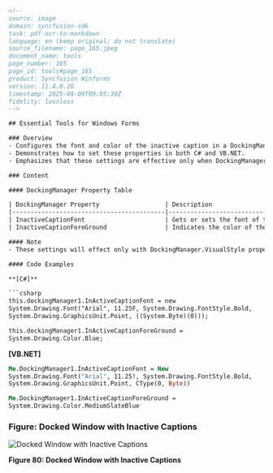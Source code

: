 ```html
<!-- 
source: image
domain: syncfusion-sdk
task: pdf-ocr-to-markdown
language: en (keep original; do not translate)
source_filename: page_165.jpeg
document_name: tools
page_number: 165
page_id: tools#page_165
product: Syncfusion Winforms
version: 11.4.0.26
timestamp: 2025-08-09T09:05:39Z
fidelity: lossless
-->

## Essential Tools for Windows Forms

### Overview
- Configures the font and color of the inactive caption in a DockingManager.
- Demonstrates how to set these properties in both C# and VB.NET.
- Emphasizes that these settings are effective only when DockingManager.VisualStyle is set to Default.

### Content

#### DockingManager Property Table

| DockingManager Property                  | Description                                                                 |
|------------------------------------------|-----------------------------------------------------------------------------|
| InactiveCaptionFont                      | Gets or sets the font of the inactive caption.                          |
| InactiveCaptionForeGround                | Indicates the color of the caption text in inactive state.             |

#### Note
- These settings will effect only with DockingManager.VisualStyle property set as Default.

#### Code Examples

**[C#]**

```csharp
this.dockingManager1.InActiveCaptionFont = new
System.Drawing.Font("Arial", 11.25F, System.Drawing.FontStyle.Bold,
System.Drawing.GraphicsUnit.Point, ((System.Byte)(0)));

this.dockingManager1.InActiveCaptionForeGround = 
System.Drawing.Color.Blue;
```

**[VB.NET]**

```vb
Me.DockingManager1.InActiveCaptionFont = New
System.Drawing.Font("Arial", 11.25!, System.Drawing.FontStyle.Bold,
System.Drawing.GraphicsUnit.Point, CType(0, Byte))

Me.DockingManager1.InActiveCaptionForeGround =
System.Drawing.Color.MediumSlateBlue
```

### Figure: Docked Window with Inactive Captions

![Docked Window with Inactive Captions](https://i.imgur.com/UjYx34f.png)

**Figure 80: Docked Window with Inactive Captions**

<!-- tags: [DockingManager, InactiveCaption, WindowsForms, C#, VB.NET, Font, Color] keywords: [DockingManager property, InactiveCaptionFont, InactiveCaptionForeGround, VisualStyle, Default, Windows Forms, C# code, VB.NET code] -->
```